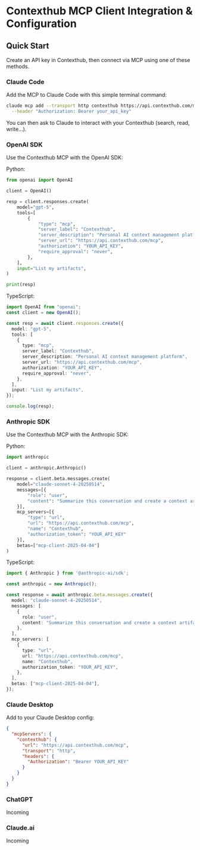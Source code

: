 # Contexthub MCP Client Integration & Configuration

## Quick Start

Create an API key in Contexthub, then connect via MCP using one of these methods.

### Claude Code

Add the MCP to Claude Code with this simple terminal command:
```zsh
claude mcp add --transport http contexthub https://api.contexthub.com/mcp \
  --header "Authorization: Bearer your_api_key"
```

You can then ask to Claude to interact with your Contexthub (search, read, write...).

### OpenAI SDK

Use the Contexthub MCP with the OpenAI SDK:

Python:
```python
from openai import OpenAI

client = OpenAI()

resp = client.responses.create(
    model="gpt-5",
    tools=[
        {
            "type": "mcp",
            "server_label": "Contexthub",
            "server_description": "Personal AI context management platform",
            "server_url": "https://api.contexthub.com/mcp",
            "authorization": "YOUR_API_KEY",
            "require_approval": "never",
        },
    ],
    input="List my artifacts",
)

print(resp)
```

TypeScript:
```typescript
import OpenAI from "openai";
const client = new OpenAI();

const resp = await client.responses.create({
  model: "gpt-5",
  tools: [
    {
      type: "mcp",
      server_label: "Contexthub",
      server_description: "Personal AI context management platform",
      server_url: "https://api.contexthub.com/mcp",
      authorization: "YOUR_API_KEY",
      require_approval: "never",
    },
  ],
  input: "List my artifacts",
});

console.log(resp);
```

### Anthropic SDK

Use the Contexthub MCP with the Anthropic SDK:

Python:
```python
import anthropic

client = anthropic.Anthropic()

response = client.beta.messages.create(
    model="claude-sonnet-4-20250514",
    messages=[{
        "role": "user",
        "content": "Summarize this conversation and create a context artifact"
    }],
    mcp_servers=[{
        "type": "url",
        "url": "https://api.contexthub.com/mcp",
        "name": "Contexthub",
        "authorization_token": "YOUR_API_KEY"
    }],
    betas=["mcp-client-2025-04-04"]
)
```

TypeScript:
```typescript
import { Anthropic } from '@anthropic-ai/sdk';

const anthropic = new Anthropic();

const response = await anthropic.beta.messages.create({
  model: "claude-sonnet-4-20250514",
  messages: [
    {
      role: "user",
      content: "Summarize this conversation and create a context artifact",
    },
  ],
  mcp_servers: [
    {
      type: "url",
      url: "https://api.contexthub.com/mcp",
      name: "Contexthub",
      authorization_token: "YOUR_API_KEY",
    },
  ],
  betas: ["mcp-client-2025-04-04"],
});
```

### Claude Desktop

Add to your Claude Desktop config:
```json
{
  "mcpServers": {
    "contexthub": {
      "url": "https://api.contexthub.com/mcp",
      "transport": "http",
      "headers": {
        "Authorization": "Bearer YOUR_API_KEY"
      }
    }
  }
}
```

### ChatGPT

Incoming

### Claude.ai

Incoming
